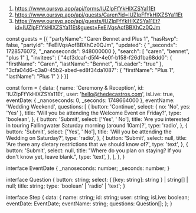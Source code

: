 1. https://www.oursvp.app/api/forms/IUZIpFfYkHlXZSYa11Et
2. https://www.oursvp.app/api/guests/Caren?id=IUZIpFfYkHlXZSYa11Et
3. https://www.oursvp.app/api/guests/IUZIpFfYkHlXZSYa11Et?id=IUZIpFfYkHlXZSYa11Et&guest=FeEiVqsAofBBXhCz0QJm

const guests = [{
    "partyName": "Caren Bennet and Plus 1",
    "hasRsvp": false,
    "partyId": "FeEiVqsAofBBXhCz0QJm",
    "updated": {
        "_seconds": 1728576072,
        "_nanoseconds": 948000000
    },
    "search": [
        "caren",
        "bennet",
        "plus 1"
    ],
    "invitees": {
        "4cf3dcaf-d5f4-4e0f-b158-f26d1ba68dd0": {
            "firstName": "Caren",
            "lastName": "Bennet",
            "isLeader": "true"
        },
        "3cfa04d6-c3a0-45b2-abed-ed8f34da1087": {
            "firstName": "Plus 1",
            "lastName": "Plus 1"
        }
    }
}]

const form = {
	data: {
		name: 'Ceremony & Reception',
		id: 'IUZIpFfYkHlXZSYa11Et',
		user: 'hello@thedecastros.com',
		isLive: true,
		eventDate: { _nanoseconds: 0, _seconds: 1748664000 },
		eventName: 'Wedding Weekend',
		questions: [
			{
				button: 'Continue',
				select: { no: 'No', yes: 'Yes' },
				title: 'Will you be attending the Welcome Event on Friday?',
				type: 'boolean',
			},
			{
				button: 'Submit',
				select: ['Yes', ' No'],
				title:
					'Are you interested in touring Fallingwater Saturday morning (around 10am)?',
				type: 'radio',
			},
			{
				button: 'Submit',
				select: ['Yes', ' No'],
				title: 'Will you be attending the Wedding on Saturday?',
				type: 'radio',
			},
			{
				button: 'Submit',
				select: null,
				title: 'Are there any dietary restrictions that we should know of?',
				type: 'text',
			},
			{
				button: 'Submit',
				select: null,
				title:
					"Where do you plan on staying? If you don't know yet, leave blank.",
				type: 'text',
			},
		],
	},
}

interface EventDate {
	_nanoseconds: number;
	_seconds: number;
}

interface Question {
	button: string;
	select: { [key: string]: string } | string[] | null;
	title: string;
	type: 'boolean' | 'radio' | 'text';
}

interface Step {
	data: {
		name: string;
		id: string;
		user: string;
		isLive: boolean;
		eventDate: EventDate;
		eventName: string;
		questions: Question[];
	};
}

